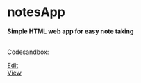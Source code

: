 # notesApp
<b>Simple HTML web app for easy note taking</b>
<br>
<br>
<p>Codesandbox:</p>
<a href="https://codesandbox.io/s/notesapp-jvd4j">Edit</a>
<br>
<a href="jvd4j.csb.app">View</a>

